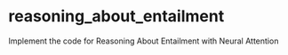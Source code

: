 # reasoning_about_entailment
Implement the code for Reasoning About Entailment with Neural Attention
